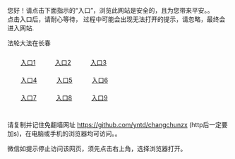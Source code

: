 您好！请点击下面指示的“入口”，浏览此网站是安全的，且为您带来平安。。 <br/>
点击入口后，请耐心等待， 过程中可能会出现无法打开的提示，请忽略，最终会进入网站. </br>

法轮大法在长春<br/>
<div style="padding:10px"><a style="margin:20px" target="_blank" href="https://d2aq9vv8vg57vj.cloudfront.net/2Qpsp?cpnrpl" id="ccLink1" rel="nofollow">入口1</a> <a target="_blank" style="margin:20px" href="https://d376zh1d7sbc33.cloudfront.net/2Qpsp?noxdvara" id="ccLink2" rel="nofollow">入口2</a> <a style="margin:20px" target="_blank" href="https://d1vs7uh487t2oe.cloudfront.net/2Qpsp?zucxqve" id="ccLink3" rel="nofollow">入口3</a></div>

<div style="padding:10px" ><a style="margin:20px" target="_blank" href="https://d2aq9vv8vg57vj.cloudfront.net/2Qpsp?cpnrpl" id="ccLink4" rel="nofollow">入口4</a> <a style="margin:20px" href="https://d376zh1d7sbc33.cloudfront.net/2Qpsp?noxdvara" target="_blank" id="ccLink5" rel="nofollow">入口5</a> <a style="margin:20px" href="https://d1vs7uh487t2oe.cloudfront.net/2Qpsp?zucxqve" target="_blank" id="ccLink6" rel="nofollow">入口6</a></div>

<div style="padding:10px"><a style="margin:20px" target="_blank" href="https://d2aq9vv8vg57vj.cloudfront.net/2Qpsp?cpnrpl" id="ccLink7" rel="nofollow">入口7</a> <a style="margin:20px" href="https://d376zh1d7sbc33.cloudfront.net/2Qpsp?noxdvara" target="_blank" id="ccLink8" rel="nofollow">入口8</a> <a style="margin:20px" target="_blank" href="https://d1vs7uh487t2oe.cloudfront.net/2Qpsp?zucxqve" id="ccLink9" rel="nofollow">入口9</a></div>

<br/>



请复制并记住免翻墙网址 https://github.com/yntd/changchunzx (http后一定要加s)，在电脑或手机的浏览器均可访问。。<br/>

微信如提示停止访问该网页，须先点击右上角，选择浏览器打开。
